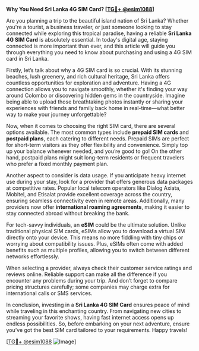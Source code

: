 **Why You Need Sri Lanka 4G SIM Card? [[TG💪+ @esim1088](https://t.me/s/esim1088)]**

Are you planning a trip to the beautiful island nation of Sri Lanka? Whether you're a tourist, a business traveler, or just someone looking to stay connected while exploring this tropical paradise, having a reliable **Sri Lanka 4G SIM Card** is absolutely essential. In today's digital age, staying connected is more important than ever, and this article will guide you through everything you need to know about purchasing and using a 4G SIM card in Sri Lanka.

Firstly, let’s talk about why a 4G SIM card is so crucial. With its stunning beaches, lush greenery, and rich cultural heritage, Sri Lanka offers countless opportunities for exploration and adventure. Having a 4G connection allows you to navigate smoothly, whether it's finding your way around Colombo or discovering hidden gems in the countryside. Imagine being able to upload those breathtaking photos instantly or sharing your experiences with friends and family back home in real-time—what better way to make your journey unforgettable?

Now, when it comes to choosing the right SIM card, there are several options available. The most common types include **prepaid SIM cards** and **postpaid plans**, each catering to different needs. Prepaid SIMs are perfect for short-term visitors as they offer flexibility and convenience. Simply top up your balance whenever needed, and you’re good to go! On the other hand, postpaid plans might suit long-term residents or frequent travelers who prefer a fixed monthly payment plan.

Another aspect to consider is data usage. If you anticipate heavy internet use during your stay, look for a provider that offers generous data packages at competitive rates. Popular local telecom operators like Dialog Axiata, Mobitel, and Etisalat provide excellent coverage across the country, ensuring seamless connectivity even in remote areas. Additionally, many providers now offer **international roaming agreements**, making it easier to stay connected abroad without breaking the bank.

For tech-savvy individuals, an **eSIM** could be the ultimate solution. Unlike traditional physical SIM cards, eSIMs allow you to download a virtual SIM directly onto your device. This means no more fiddling with tiny chips or worrying about compatibility issues. Plus, eSIMs often come with added benefits such as multiple profiles, allowing you to switch between different networks effortlessly.

When selecting a provider, always check their customer service ratings and reviews online. Reliable support can make all the difference if you encounter any problems during your trip. And don’t forget to compare pricing structures carefully; some companies may charge extra for international calls or SMS services.

In conclusion, investing in a **Sri Lanka 4G SIM Card** ensures peace of mind while traveling in this enchanting country. From navigating new cities to streaming your favorite shows, having fast internet access opens up endless possibilities. So, before embarking on your next adventure, ensure you’ve got the best SIM card tailored to your requirements. Happy travels!

[[TG💪+ @esim1088](https://t.me/s/esim1088) ![Image](https://i.postimg.cc/Y0z9fWf4/image.png)]